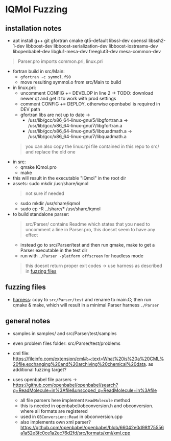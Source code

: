 # IQMol Fuzzing


## installation notes

- apt install g++ git gfortran cmake qt5-default libssl-dev openssl libssh2-1-dev libboost-dev libboost-serialization-dev libboost-iostreams-dev libopenbabel-dev libglu1-mesa-dev freeglut3-dev mesa-common-dev
> Parser.pro imports common.pri, linux.pri
- fortran build in src/Main:
  - `gfortran -c symmol.f90`
  - move resulting symmol.o from src/Main to build
- in linux.pri:
  - uncomment CONFIG += DEVELOP in line 2 -> TODO: download newer qt and get it to work with prod settings
  - comment CONFIG += DEPLOY, otherwise openbabel is required in DEV path
  - gfortran libs are not up to date ->
    - /usr/lib/gcc/x86_64-linux-gnu/5/libgfortran.a -> /usr/lib/gcc/x86_64-linux-gnu/7/libgfortran.a
    - /usr/lib/gcc/x86_64-linux-gnu/5/libquadmath.a -> /usr/lib/gcc/x86_64-linux-gnu/7/libquadmath.a
  > you can also copy the linux.rpi file contained in this repo to src/ and replace the old one 
- in src:
  - qmake IQmol.pro
  - make
- this will result in the executable "IQmol" in the root dir
- assets: sudo mkdir /usr/share/iqmol
  > not sure if needed
  - sudo mkdir /usr/share/iqmol
  - sudo cp -R ../share/\* /usr/share/iqmol
- to build standalone parser:
  > src/Parser/ contains Readme which states that you need to uncomment a line in Parser.pro, this doesnt seem to have any effect
  - instead go to src/Parser/test and then run qmake, make to get a Parser executable in the test dir
  - run with `./Parser -platform offscreen` for headless mode
  > this doesnt return proper exit codes -> use harness as described in [fuzzing files](#fuzzing-files)

## fuzzing files
- [harness](harness.C): copy to `src/Parser/test` and rename to main.C; then run qmake & make, which will result in a minimal Parser harness `./Parser`

## general notes

- samples in samples/ and src/Parser/test/samples
- even problem files folder: src/Parser/test/problems

- cml file: https://fileinfo.com/extension/cml#:~:text=What%20is%20a%20CML%20file,exchanging%20and%20archiving%20chemical%20data. as additional fuzzing target?

- uses openbabel file parsers -> https://github.com/openbabel/openbabel/search?q=ReadMolecule+in%3Afile&unscoped_q=ReadMolecule+in%3Afile
  - all file parsers here implement `ReadMolecule` method
  - this is needed in openbabel/obconversion.h and obconversion. where all formats are registered
  - used in `OBConversion::Read` in obconversion.cpp
  - also implements own xml parser? https://github.com/openbabel/openbabel/blob/66042e0d98ff75556a1a52e3fc0ce1a2ec76d2fd/src/formats/xml/xml.cpp
